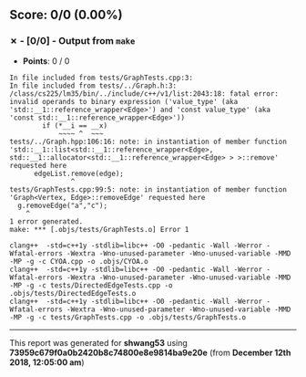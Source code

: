 


## Score: 0/0 (0.00%)


### ✗ - [0/0] - Output from `make`

- **Points**: 0 / 0

```
In file included from tests/GraphTests.cpp:3:
In file included from tests/../Graph.h:3:
/class/cs225/lm35/bin/../include/c++/v1/list:2043:18: fatal error: invalid operands to binary expression ('value_type' (aka 'std::__1::reference_wrapper<Edge>') and 'const value_type' (aka 'const std::__1::reference_wrapper<Edge>'))
        if (*__i == __x)
            ~~~~ ^  ~~~
tests/../Graph.hpp:106:16: note: in instantiation of member function 'std::__1::list<std::__1::reference_wrapper<Edge>, std::__1::allocator<std::__1::reference_wrapper<Edge> > >::remove' requested here
      edgeList.remove(edge);
               ^
tests/GraphTests.cpp:99:5: note: in instantiation of member function 'Graph<Vertex, Edge>::removeEdge' requested here
  g.removeEdge("a","c");
    ^
1 error generated.
make: *** [.objs/tests/GraphTests.o] Error 1

```
```
clang++  -std=c++1y -stdlib=libc++ -O0 -pedantic -Wall -Werror -Wfatal-errors -Wextra -Wno-unused-parameter -Wno-unused-variable -MMD -MP -g -c CYOA.cpp -o .objs/CYOA.o
clang++  -std=c++1y -stdlib=libc++ -O0 -pedantic -Wall -Werror -Wfatal-errors -Wextra -Wno-unused-parameter -Wno-unused-variable -MMD -MP -g -c tests/DirectedEdgeTests.cpp -o .objs/tests/DirectedEdgeTests.o
clang++  -std=c++1y -stdlib=libc++ -O0 -pedantic -Wall -Werror -Wfatal-errors -Wextra -Wno-unused-parameter -Wno-unused-variable -MMD -MP -g -c tests/GraphTests.cpp -o .objs/tests/GraphTests.o

```


---

This report was generated for **shwang53** using **73959c679f0a0b2420b8c74800e8e9814ba9e20e** (from **December 12th 2018, 12:05:00 am**)
